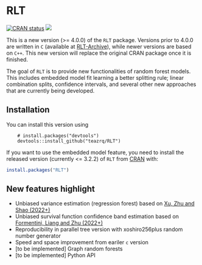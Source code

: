 # RLT

<!-- badges: start -->
[![CRAN status](https://www.r-pkg.org/badges/version/RLT)](https://CRAN.R-project.org/package=RLT)
[![](https://cranlogs.r-pkg.org/badges/RLT)](https://cran.r-project.org/package=RLT)
<!-- badges: end -->

This is a new version (>= 4.0.0) of the `RLT` package. Versions prior to 4.0.0 are written in `C` (available at [RLT-Archive](https://github.com/teazrq/RLT-Archive)), while newer versions are based on `C++`. This new version will replace the original CRAN package once it is finished. 

The goal of `RLT` is to provide new functionalities of random forest models. This includes embedded model fit learning a better splitting rule; linear combination splits, confidence intervals, and several other new approaches that are currently being developed. 

## Installation

You can install this version using 

```{r}
    # install.packages("devtools")
    devtools::install_github("teazrq/RLT")
```

If you want to use the embedded model feature, you need to install the released version (currently <= 3.2.2) of `RLT` from [CRAN](https://CRAN.R-project.org/package=RLT) with:

``` r
install.packages("RLT")
```

## New features highlight

  * Unbiased variance estimation (regression forest) based on [Xu, Zhu and Shao (2022+)](https://arxiv.org/abs/2202.09008)
  * Unbiased survival function confidence band estimation based on [Formentini, Liang and Zhu (2022+)](https://arxiv.org/abs/2204.12038)
  * Reproducibility in parallel tree version with xoshiro256plus random number generator
  * Speed and space improvement from eariler `c` version
  * [to be implemented] Graph random forests
  * [to be implemented] Python API
    


